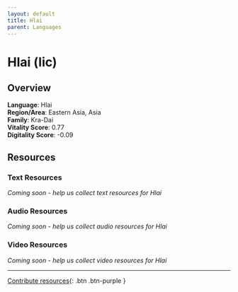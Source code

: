 ```yaml
---
layout: default
title: Hlai
parent: Languages
---
```


# Hlai (lic)

## Overview

**Language**: Hlai  
**Region/Area**: Eastern Asia, Asia  
**Family**: Kra-Dai  
**Vitality Score**: 0.77  
**Digitality Score**: -0.09  

## Resources

### Text Resources
*Coming soon - help us collect text resources for Hlai*

### Audio Resources
*Coming soon - help us collect audio resources for Hlai*

### Video Resources
*Coming soon - help us collect video resources for Hlai*

---

[Contribute resources](https://fairtrain.github.io/){: .btn .btn-purple }
